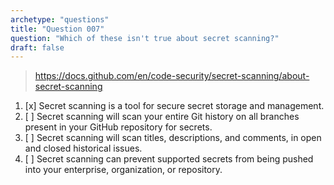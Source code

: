 ```yaml
---
archetype: "questions"
title: "Question 007"
question: "Which of these isn't true about secret scanning?"
draft: false
---
```


> https://docs.github.com/en/code-security/secret-scanning/about-secret-scanning
1. [x] Secret scanning is a tool for secure secret storage and management.
1. [ ] Secret scanning will scan your entire Git history on all branches present in your GitHub repository for secrets.
1. [ ] Secret scanning will scan titles, descriptions, and comments, in open and closed historical issues.
1. [ ] Secret scanning can prevent supported secrets from being pushed into your enterprise, organization, or repository.
